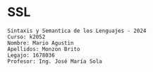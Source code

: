 # SSL 
    Sintaxis y Semantica de los Lenguajes - 2024
    Curso: k2052
    Nombre: Mario Agustin
    Apellidos: Monzon Brito
    Legajo: 1678036
    Profesor: Ing. José María Sola